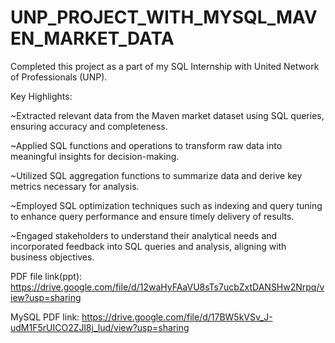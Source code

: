 # UNP_PROJECT_WITH_MYSQL_MAVEN_MARKET_DATA

Completed this project as a part of my SQL Internship with United Network of Professionals (UNP).

Key Highlights:

 ~Extracted relevant data from the Maven market dataset using SQL queries, ensuring accuracy and completeness.
 
 ~Applied SQL functions and operations to transform raw data into meaningful insights for decision-making.
 
 ~Utilized SQL aggregation functions to summarize data and derive key metrics necessary for analysis.
 
 ~Employed SQL optimization techniques such as indexing and query tuning to enhance query performance and ensure timely delivery of results.
 
 ~Engaged stakeholders to understand their analytical needs and incorporated feedback into SQL queries and analysis, aligning with business objectives.

PDF file link(ppt): https://drive.google.com/file/d/12waHyFAaVU8sTs7ucbZxtDANSHw2Nrpq/view?usp=sharing

MySQL PDF link: https://drive.google.com/file/d/17BW5kVSv_J-udM1F5rUICO2ZJl8j_lud/view?usp=sharing
